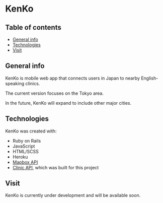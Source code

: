 # KenKo

## Table of contents
* [General info](#general-info)
* [Technologies](#technologies)
* [Visit](#visit)

## General info
KenKo is mobile web app that connects users in Japan to nearby English-speaking clinics. 

The current version focuses on the Tokyo area. 

In the future, KenKo will expand to include other major cities.
	
## Technologies
KenKo was created with:
* Ruby on Rails
* JavaScript
* HTML/SCSS
* Heroku
* [Mapbox API](https://docs.mapbox.com/)
* [Clinic API](https://github.com/glenn-bryant/Clinic-API), which was built for this project
	
## Visit
KenKo is currently under development and will be available soon.
